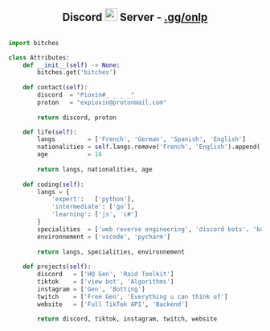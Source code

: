 <!-- Hi skid <3 -->
<h2 align="center">Discord <img src="https://s8.gifyu.com/images/979447220829032478.gif" height="25px"> Server -  <a href="https://discord.gg/onlp">.gg/onlp</a></h2>

<!-- <p align="center">
    <img alt="" src=https://img.shields.io/github/stars/xtekky?style=for-the-badge&?affiliations=OWNER%2CCOLLABORATOR />
    <img alt="" src=https://komarev.com/ghpvc/?username=xtekky&style=for-the-badge />
</p> -->

<p href="https://dsc.gg/pioxin" align="center">
    <img alt="" src=https://lanyard.cnrad.dev/api/840541540203626516/>
</p>

```python
import bitches

class Attributes:
	def __init__(self) -> None:
		bitches.get('bitches')
		
	def contact(self):
	    discord  = "Pioxin#_ _ _ _"
	    proton   = "expioxin@protonmail.com"
	    
	    return discord, proton

	def life(self):
		langs         = ['French', 'German', 'Spanish', 'English']
		nationalities = self.langs.remove('French', 'English').append('Korean')
		age           = 16
		
		return langs, nationalities, age
		
	def coding(self):
		langs = {
			'expert':   ['python'],
			'intermediate': ['go'],
			'learning': ['js', 'c#']
		}
		specialities  = ['web reverse engineering', 'discord bots'. 'backend']
		environnement = ['vscode', 'pycharm']
		
		return langs, specialities, environnement
		
	def projects(self):
		discord   = ['HQ Gen', 'Raid Toolkit']
		tiktok    = ['view bot', 'Algorithms']
		instagram = ['Gen', 'Botting']
		twitch    = ['Free Gen', 'Everything u can think of']
		website   = ['Full TikTok API', 'Backend']
		
		return discord, tiktok, instagram, twitch, website

```
<p href="https://dsc.gg/pioxin" align="center">
    <img alt="" src=https://github-readme-stats.vercel.app/api?username=Pioxin&show_icons=true&theme=tokyonight>
</p>
